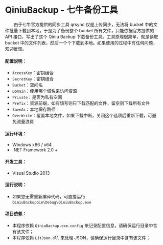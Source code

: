 # QiniuBackup - 七牛备份工具

　　由于七牛官方提供的同步工具 qrsync 仅是上传同步，无法将 bucket 中的文件批量下载到本地，于是为了备份整个 bucket 所有文件，只能依据官方提供的 API 接口，写出了这个 Qiniu Backup 下载备份工具。工具原理很简单，就是读取 bucket 中的文件列表，然后一个个下载到本地。如果使用的过程中有任何问题，欢迎反馈。

#### 配置说明：

+ `AccessKey`：密钥组合
+ `SecretKey`：密钥组合
+ `Bucket`：空间名
+ `Domain`：使用哪个域名来访问资源
+ `Private`：是否为私有空间
+ `Prefix`：资源前缀，如有填写则只下载匹配的文件，留空则下载所有文件
+ `SaveAs`：本地保存路径
+ `OverWrite`：覆盖本地文件，如果下载中断，关闭这个选项后重新下载，可避免流量浪费

#### 运行环境：  

+ Windows x86 / x64
+ .NET Framework 2.0 +


#### 开发工具：

+ Visual Studio 2013


#### 运行说明：

+ 如果您无需重新编译代码，可直接运行 `QiniuBackupbin\Debug\QiniuBackup.exe`


#### 项目依赖：

+ 本程序依赖 `QiniuBackup.exe.config` 来记录配置信息，请确保运行目录中含有该文件；
+ 本程序依赖 `LitJson.dll` 来处理 JSON，请确保运行目录中含有该文件；
